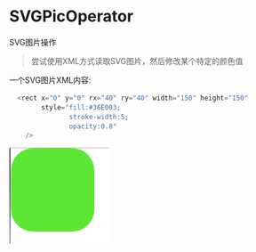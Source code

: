 
# SVGPicOperator

SVG图片操作

>尝试使用XML方式读取SVG图片，然后修改某个特定的颜色值

一个SVG图片XML内容:
```QML
  <rect x="0" y="0" rx="40" ry="40" width="150" height="150" 
		style="fill:#36E003;
			   stroke-width:5;
			   opacity:0.8"
	/>

```
![](/SVGPicOperator/screen/rect.png)
